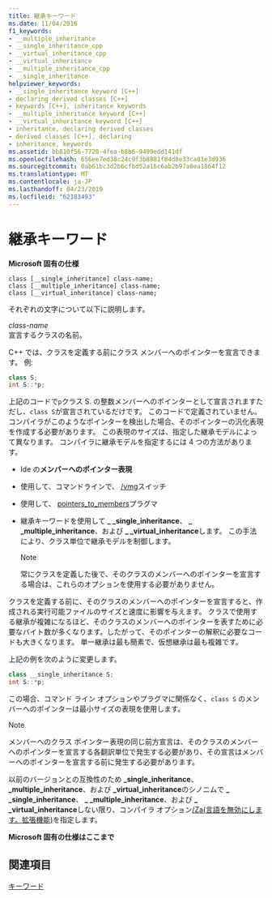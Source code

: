 ```yaml
---
title: 継承キーワード
ms.date: 11/04/2016
f1_keywords:
- __multiple_inheritance
- __single_inheritance_cpp
- __virtual_inheritance_cpp
- __virtual_inheritance
- __multiple_inheritance_cpp
- __single_inheritance
helpviewer_keywords:
- __single_inheritance keyword [C++]
- declaring derived classes [C++]
- keywords [C++], inheritance keywords
- __multiple_inheritance keyword [C++]
- __virtual_inheritance keyword [C++]
- inheritance, declaring derived classes
- derived classes [C++], declaring
- inheritance, keywords
ms.assetid: bb810f56-7720-4fea-b8b6-9499edd141df
ms.openlocfilehash: 656ee7ed38c24c9f3b8881f84d8e33ca81e3d936
ms.sourcegitcommit: 0ab61bc3d2b6cfbd52a16c6ab2b97a8ea1864f12
ms.translationtype: MT
ms.contentlocale: ja-JP
ms.lasthandoff: 04/23/2019
ms.locfileid: "62183493"
---
```

# <a name="inheritance-keywords"></a>継承キーワード

**Microsoft 固有の仕様**

```
class [__single_inheritance] class-name;
class [__multiple_inheritance] class-name;
class [__virtual_inheritance] class-name;
```

それぞれの文字について以下に説明します。

*class-name*<br/>
宣言するクラスの名前。

C++ では、クラスを定義する前にクラス メンバーへのポインターを宣言できます。 例:

```cpp
class S;
int S::*p;
```

上記のコードで`p`クラス S. の整数メンバーへのポインターとして宣言されますただし、`class S`が宣言されているだけです。 このコードで定義されていません。 コンパイラがこのようなポインターを検出した場合、そのポインターの汎化表現を作成する必要があります。 この表現のサイズは、指定した継承モデルによって異なります。 コンパイラに継承モデルを指定するには 4 つの方法があります。

- Ide の**メンバーへのポインター表現**

- 使用して、コマンドラインで、 [/vmg](../build/reference/vmb-vmg-representation-method.md)スイッチ

- 使用して、 [pointers_to_members](../preprocessor/pointers-to-members.md)プラグマ

- 継承キーワードを使用して **_ _single_inheritance**、 **_ _multiple_inheritance**、および **_ _virtual_inheritance**します。 この手法により、クラス単位で継承モデルを制御します。

    > [!NOTE]
    >  常にクラスを定義した後で、そのクラスのメンバーへのポインターを宣言する場合は、これらのオプションを使用する必要がありません。

クラスを定義する前に、そのクラスのメンバーへのポインターを宣言すると、作成される実行可能ファイルのサイズと速度に影響を与えます。 クラスで使用する継承が複雑になるほど、そのクラスのメンバーへのポインターを表すために必要なバイト数が多くなります。したがって、そのポインターの解釈に必要なコードも大きくなります。 単一継承は最も簡素で、仮想継承は最も複雑です。

上記の例を次のように変更します。

```cpp
class __single_inheritance S;
int S::*p;
```

この場合、コマンド ライン オプションやプラグマに関係なく、`class S` のメンバーへのポインターは最小サイズの表現を使用します。

> [!NOTE]
>  メンバーへのクラス ポインター表現の同じ前方宣言は、そのクラスのメンバーへのポインターを宣言する各翻訳単位で発生する必要があり、その宣言はメンバーへのポインターを宣言する前に発生する必要があります。

以前のバージョンとの互換性のため **_single_inheritance**、 **_multiple_inheritance**、および **_virtual_inheritance**のシノニムで **_ _single_inheritance**、 **_ _multiple_inheritance**、および **_ _virtual_inheritance**しない限り、コンパイラ オプション[/Za\(言語を無効にします。拡張機能)](../build/reference/za-ze-disable-language-extensions.md)を指定します。

**Microsoft 固有の仕様はここまで**

## <a name="see-also"></a>関連項目

[キーワード](../cpp/keywords-cpp.md)